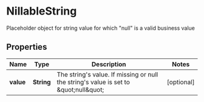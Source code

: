

# NillableString

Placeholder object for string value  for which \"null\" is a valid business value

## Properties

Name | Type | Description | Notes
------------ | ------------- | ------------- | -------------
**value** | **String** | The string&#39;s value. If missing or null the string&#39;s value is set to \&quot;null\&quot; |  [optional]



